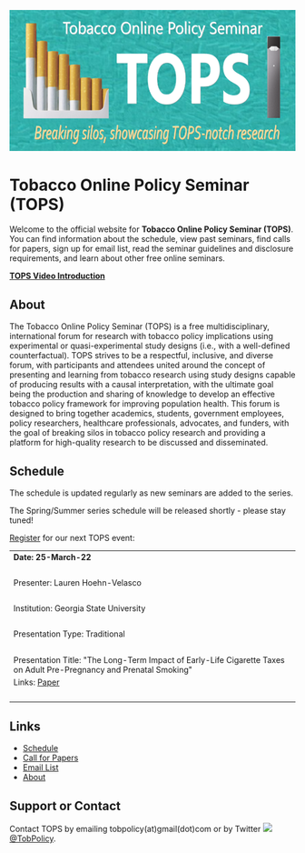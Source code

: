 ![Banner](banner.jpg)

# Tobacco Online Policy Seminar (TOPS)

Welcome to the official website for **Tobacco Online Policy Seminar (TOPS)**. You can find information about the schedule, view past seminars, find calls for papers, sign up for email list, read the seminar guidelines and disclosure requirements, and learn about other free online seminars.  

[**TOPS Video Introduction**](https://youtu.be/EAtI1YA4ldU)

## About

The Tobacco Online Policy Seminar (TOPS) is a free multidisciplinary, international forum for research with tobacco policy implications using experimental or quasi-experimental study designs (i.e., with a well-defined counterfactual). TOPS strives to be a respectful, inclusive, and diverse forum, with participants and attendees united around the concept of presenting and learning from tobacco research using study designs capable of producing results with a causal interpretation, with the ultimate goal being the production and sharing of knowledge to develop an effective tobacco policy framework for improving population health. This forum is designed to bring together academics, students, government employees, policy researchers, healthcare professionals, advocates,  and funders, with the goal of breaking silos in tobacco policy research and providing a platform for high-quality research to be discussed and disseminated.

## Schedule

The schedule is updated regularly as new seminars are added to the series. 

The Spring/Summer series schedule will be released shortly - please stay tuned!

[Register](https://gsu-edu.zoom.us/webinar/register/WN_QBxCQ1owTFumB3iTSzPAjA) for our next TOPS event:

<table width="100%" cellspacing="5" cellpadding="5">
<tr>
  <td colspan="2" height="40" valign="top" class="session"><strong>Date: 25-March-22</strong></td>
</tr>
<tr>
  <td colspan="2" height="40" valign="top" class="chair">Presenter: Lauren Hoehn-Velasco</td>
</tr>
<tr>
  <td colspan="2" height="40" valign="top" class="chair">Institution: Georgia State University</td>
</tr>
<tr>
  <td colspan="2" height="40" valign="top" class="chair">Presentation Type: Traditional</td>
</tr>
<tr>
   <td height="30" valign="top" class="paper">Presentation Title: "The Long-Term Impact of Early-Life Cigarette Taxes on Adult Pre-Pregnancy and Prenatal Smoking"</td>
</tr>
<tr>
  <td colspan="2" height="40" valign="top" class="registration">Links: <a href="https://papers.ssrn.com/sol3/papers.cfm?abstract_id=3900151">Paper</a></td>
</tr>
</table>

## Links

- [Schedule](./schedule.md)
- [Call for Papers](./call.html)
- [Email List](./email.md)
- [About](./about.html)

<!--
- The [AEA list of online seminars](https://www.aeaweb.org/resources/online-seminars)
-->

<!--
- [Google calendar link](https://calendar.google.com/calendar/embed?src=4p7jc9qc9igeb83pmkpjgi80fg%40group.calendar.google.com&ctz=America%2FLos_Angeles) and the calendar in [iCal format](https://calendar.google.com/calendar/ical/4p7jc9qc9igeb83pmkpjgi80fg%40group.calendar.google.com/public/basic.ics)
-->

## Support or Contact

Contact TOPS by emailing tobpolicy(at)gmail(dot)com or by Twitter <img src="https://img.icons8.com/color/26/000000/twitter.png"/>[@TobPolicy](https://twitter.com/TobPolicy).
